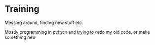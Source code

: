 # Training
Messing around, finding new stuff etc.

Mostly programming in python and trying to redo my old code, or make something new
